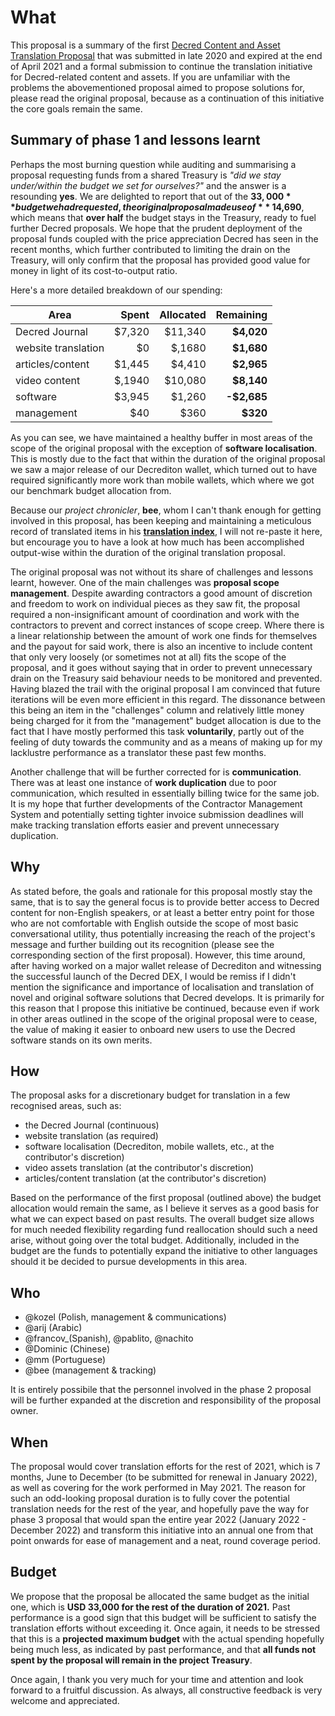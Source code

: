 # What
 
This proposal is a summary of the first [Decred Content and Asset Translation Proposal](https://proposals-archive.decred.org/proposals/c093b8a) that was submitted in late 2020 and expired at the end of April 2021 and a formal submission to continue the translation initiative for Decred-related content and assets. If you are unfamiliar with the problems the abovementioned proposal aimed to propose solutions for, please read the original proposal, because as a continuation of this initiative the core goals remain the same.
 
## Summary of phase 1 and lessons learnt
 
Perhaps the most burning question while auditing and summarising a proposal requesting funds from a shared Treasury is *"did we stay under/within the budget we set for ourselves?"* and the answer is a resounding **yes**.
We are delighted to report that out of the **$33,000** budget we had requested, the original proposal made use of  **~$14,690**, which means that **over half** the budget stays in the Treasury, ready to fuel further Decred proposals. We hope that the prudent deployment of the proposal funds coupled with the price appreciation Decred has seen in the recent months, which further contributed to limiting the drain on the Treasury, will only confirm that the proposal has provided good value for money in light of its cost-to-output ratio.
 
Here's a more detailed breakdown of our spending:
 
 
| Area                | Spent  | Allocated  | Remaining   |
| ------------------- | -----: | ---------: | ----------: |
| Decred Journal      | $7,320 |    $11,340 |  **$4,020** |
| website translation |     $0 |     $,1680 |  **$1,680** |
| articles/content    | $1,445 |     $4,410 |  **$2,965** |
| video content       | $,1940 |    $10,080 |  **$8,140** |
| software            | $3,945 |     $1,260 | **-$2,685** |
| management          |    $40 |       $360 |    **$320** |
 
As you can see, we have maintained a healthy buffer in most areas of the scope of the original proposal with the exception of **software localisation**. This is mostly due to the fact that within the duration of the original proposal we saw a major release of our Decrediton wallet, which turned out to have required significantly more work than mobile wallets, which where we got our benchmark budget allocation from.
 
Because our *project chronicler*, **bee**, whom I can't thank enough for getting involved in this proposal, has been keeping and maintaining a meticulous record of translated items in his [**translation index**](https://github.com/decredcommunity/translations/blob/master/index.md), I will not re-paste it here, but encourage you to have a look at how much has been accomplished output-wise within the duration of the original translation proposal.
 
The original proposal was not without its share of challenges and lessons learnt, however. One of the main challenges was **proposal scope management**. Despite awarding contractors a good amount of discretion and freedom to work on individual pieces as they saw fit, the proposal required a non-insignificant amount of coordination and work with the contractors to prevent and correct instances of scope creep. Where there is a linear relationship between the amount of work one finds for themselves and the payout for said work, there is also an incentive to include content that only very loosely (or sometimes not at all) fits the scope of the proposal, and it goes without saying that in order to prevent unnecessary drain on  the Treasury said behaviour needs to be monitored and prevented. Having blazed the trail with the original proposal I am convinced that future iterations will be even more efficient in this regard. The dissonance between this being an item in the "challenges" column and relatively little money being charged for it from the "management" budget allocation is due to the fact that I have mostly performed this task **voluntarily**, partly out of the feeling of duty towards the community and as a means of making up for my lacklustre performance as a translator these past few months.
 
Another challenge that will be further corrected for is **communication**. There was at least one instance of **work duplication** due to poor communication, which resulted in essentially billing twice for the same job. It is my hope that further developments of the Contractor Management System and potentially setting tighter invoice submission deadlines will make tracking translation efforts easier and prevent unnecessary duplication.
 
## Why
 
As stated before, the goals and rationale for this proposal mostly stay the same, that is to say the general focus is to provide better access to Decred content for non-English speakers, or at least a better entry point for those who are not comfortable with English outside the scope of most basic conversational utility, thus potentially increasing the reach of the project's message and further building out its recognition (please see the corresponding section of the first proposal). However, this time around, after having worked on a major wallet release of Decrediton and witnessing the successful launch of the Decred DEX, I would be remiss if I didn't mention the significance and importance of localisation and translation of novel and original software solutions that Decred develops. It is primarily for this reason that I propose this initiative be continued, because even if work in other areas outlined in the scope of the original proposal were to cease, the value of making it easier to onboard new users to use the Decred software stands on its own merits.
 
## How
 
The proposal asks for a discretionary budget for translation in a few recognised areas, such as:
 
- the Decred Journal (continuous)
- website translation (as required)
- software localisation (Decrediton, mobile wallets, etc., at the contributor's discretion)
- video assets translation (at the contributor's discretion)
- articles/content translation (at the contributor's discretion)
 
Based on the performance of the first proposal (outlined above) the budget allocation would remain the same, as I believe it serves as a good basis for what we can expect based on past results. The overall budget size allows for much needed flexibility regarding fund reallocation should such a need arise, without going over the total budget. Additionally, included in the budget are the funds to potentially expand the initiative to other languages should it be decided to pursue developments in this area.
 
## Who
 
- @kozel (Polish, management & communications)
- @arij (Arabic)
- @francov_(Spanish), @pablito, @nachito
- @Dominic (Chinese)
- @mm (Portuguese)
- @bee (management & tracking)
 
It is entirely possibile that the personnel involved in the phase 2 proposal will be further expanded at the discretion and responsibility of the proposal owner.
 
## When
 
The proposal would cover translation efforts for the rest of 2021, which is 7 months, June to December (to be submitted for renewal in January 2022), as well as covering for the work performed in May 2021. The reason for such an odd-looking proposal duration is to fully cover the potential translation needs for the rest of the year, and hopefully pave the way for phase 3 proposal that would span the entire year 2022 (January 2022 - December 2022) and transform this initiative into an annual one from that point onwards for ease of management and a neat, round coverage period.
 
## Budget
 
We propose that the proposal be allocated the same budget as the initial one, which is **USD 33,000 for the rest of the duration of 2021.** Past performance is a good sign that this budget will be sufficient to satisfy the translation efforts without exceeding it. Once again, it needs to be stressed that this is a **projected maximum budget** with the actual spending hopefully being much less, as indicated by past performance, and that **all funds not spent by the proposal will remain in the project Treasury**.
 
Once again, I thank you very much for your time and attention and look forward to a fruitful discussion. As always, all constructive feedback is very welcome and appreciated.
